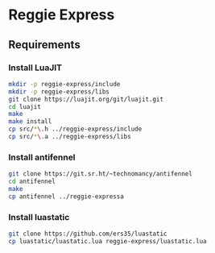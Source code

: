 # Reggie Express

## Requirements

### Install LuaJIT
```sh
mkdir -p reggie-express/include
mkdir -p reggie-express/libs
git clone https://luajit.org/git/luajit.git
cd luajit
make
make install
cp src/*\.h ../reggie-express/include
cp src/*\.a ../reggie-express/libs
```

### Install antifennel
```sh
git clone https://git.sr.ht/~technomancy/antifennel
cd antifennel
make
cp antifennel ../reggie-expressa
```

### Install luastatic
```sh
git clone https://github.com/ers35/luastatic
cp luastatic/luastatic.lua reggie-express/luastatic.lua
```
